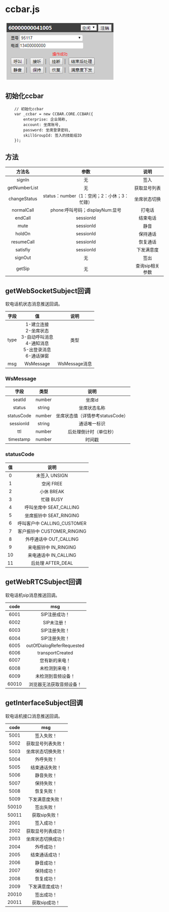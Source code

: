 #   ccbar.js
![ccbar](demo/images/ccbar.png "ccbar")

##  初始化ccbar
```
    // 初始化ccbar
    var _ccbar = new CCBAR.CORE.CCBAR({
        enterprise: 企业简称,
        account: 坐席账号,
        password: 坐席登录密码,
        skillGroupId: 签入的技能组ID
    });
```

##  方法
|    方法名     |                    参数                     |      说明       |
| :-----------: | :-----------------------------------------: | :-------------: |
|    signIn     |                     无                      |      签入       |
| getNumberList |                     无                      |  获取显号列表   |
| changeStatus  | status：number（1：空闲；2：小休；3：忙碌） |  坐席状态切换   |
|  normalCall   |       phone:呼叫号码；displayNum:显号       |     打电话      |
|    endCall    |                  sessionId                  |    结束电话     |
|     mute      |                  sessionId                  |      静音       |
|    holdOn     |                  sessionId                  |    保持通话     |
|  resumeCall   |                  sessionId                  |    恢复通话     |
|   satisfiy    |                  sessionId                  |   下发满意度    |
|    signOut    |                     无                      |      签出       |
|    getSip     |                     无                      | 查询sip相关参数 |

##  getWebSocketSubject回调
软电话机状态消息推送回调。

| 字段  |                                              值                                               |     说明      |
| :---: | :-------------------------------------------------------------------------------------------: | :-----------: |
| type  | 1-建立连接<br/>2-坐席状态<br/> 3-自动呼叫消息<br/>4-通知消息<br/> 5-出登录消息<br/>6-通话弹窗 |     类型      |
|  msg  |                                           WsMessage                                           | WsMessage消息 |

### WsMessage
|    字段    |  类型  |               说明               |
| :--------: | :----: | :------------------------------: |
|   seatId   | number |              坐席id              |
|   status   | string |           坐席状态名称           |
| statusCode | number | 坐席状态值（详情参考statusCode） |
| sessionId  | string |           通话唯一标识           |
|    ttl     | number |      后处理倒计时（单位秒）      |
| timestamp  | number |              时间戳              |

### statusCode
|  值   |            说明             |
| :---: | :-------------------------: |
|   0   |        未签入 UNSIGN        |
|   1   |          空闲 FREE          |
|   2   |         小休 BREAK          |
|   3   |          忙碌 BUSY          |
|   4   |   呼叫坐席中 SEAT_CALLING   |
|   5   |   坐席振铃中 SEAT_RINGING   |
|   6   | 呼叫客户中 CALLING_CUSTOMER |
|   7   | 客户振铃中 CUSTOMER_RINGING |
|   8   |   外呼通话中 OUT_CALLING    |
|   9   |    来电振铃中 IN_RINGING    |
|  10   |    来电通话中 IN_CALLING    |
|  11   |      后处理 AFTER_DEAL      |

##  getWebRTCSubject回调
软电话机sip消息推送回调。


| code  |            msg            |
| :---: | :-----------------------: |
| 6001  |       SIP注册成功！       |
| 6002  |        SIP未注册！        |
| 6003  |       SIP注册失败！       |
| 6004  |       SIP注册失败！       |
| 6005  | outOfDialogReferRequested |
| 6006  |     transportCreated      |
| 6007  |      您有新的来电！       |
| 6008  |      未检测到来电！       |
| 6009  |    未检测到音频设备！     |
| 60010  |    浏览器无法获取音频设备！     |



##  getInterfaceSubject回调
软电话机接口消息推送回调。

| code  |        msg         |
| :---: | :----------------: |
| 5001  |     签入失败！     |
| 5002  | 获取显号列表失败！ |
| 5003  | 坐席状态切换失败！ |
| 5004  |     外呼失败！     |
| 5005  |   结束通话失败！   |
| 5006  |     静音失败！     |
| 5007  |     保持失败！     |
| 5008  |     恢复失败！     |
| 5009  |  下发满意度失败！  |
| 50010 |     签出失败！     |
| 50011 |   获取sip失败！    |
| 2001  |     签入成功！     |
| 2002  | 获取显号列表成功！ |
| 2003  | 坐席状态切换成功！ |
| 2004  |     外呼成功！     |
| 2005  |   结束通话成功！   |
| 2006  |     静音成功！     |
| 2007  |     保持成功！     |
| 2008  |     恢复成功！     |
| 2009  |  下发满意度成功！  |
| 20010 |     签出成功！     |
| 20011 |   获取sip成功！    |
